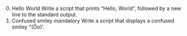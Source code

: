 0. Hello World
Write a script that prints “Hello, World”, followed by a new line to the standard output.
1. Confused smiley
mandatory Write a script that displays a confused smiley "(Ôo)'.

